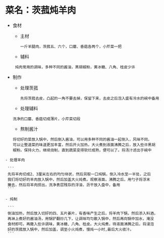  # 菜名：茨菰炖羊肉
 
   - 食材

     - 主材

       ```
       一斤羊腿肉，茨菰五、六个，口蘑、香菇各两个，小芹菜一把
       ```

     - 辅料

      ```
       炖肉常用的调味，多种不同的酱油，黑胡椒粉，黄冰糖、八角、桂皮少许
      ```

   - 制作

     - 处理茨菰

       ```
       先将茨菰去皮，凸起的一角不要去掉，保留下来，去皮之后泡入盛有冷水的碗中备用
       ```

     - 处理辅料

      ```
      洗净的口蘑、香菇切成薄片，小芹菜切段
      ```

     - 熬制酱汁

      ```
      将切好的菜放入锅中，然后倒入酱油，可以用多种不同的酱油一起倒入，风味不同，
      可以让整道菜的味道更加丰富，然后开火加热，大火煮到液面沸腾之后，放入些许黑胡
      椒粉。保持火力，继续烧制，直到蔬菜变得软烂成熟，便可以了。将汤汁滤出于碗中
      ```

    - 处理羊肉

     ```
     先将羊肉切成2、3厘米左右的均匀块状，然后另取一口炖锅，倒入冷水至一半处，之后
     我们将切好的羊肉放入锅中，然后加盖大火炖煮。观察液面，沸腾之后，用勺子将浮末
     撇去，然后将羊肉捞出，洗净表层残存的浮油，沥干放入盘中，备用
     ```

    - 炖制

     ```
     倒油加热，然后放入切好的四、五片姜片，有香味产生之后，将羊肉下锅，然后添入料酒，
     再淋上煮好的酱油汤，用锅铲翻炒几下，让调味均匀散入锅中，然后再向锅中加水，淹没
     食材即可。再撒入些许调味，黄冰糖、八角、桂皮。大火炖煮，待液面沸腾之后，将浸泡
     好的茨菰放入锅中，然后加盖，调至小火炖煮，慢炖一小时,最后大火收汁。
     ```
